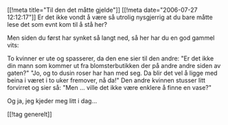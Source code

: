 [[!meta  title="Til den det måtte gjelde"]]
[[!meta  date="2006-07-27 12:12:17"]]
Er det ikke vondt å være så utrolig nysgjerrig at du bare måtte lese det som evnt kom til å stå her?

Men siden du først har synket så langt ned, så her har du en god gammel vits:

To kvinner er ute og spasserer, da den ene sier til den andre:
"Er det ikke din mann som kommer ut fra blomsterbutikken der på andre andre siden av gaten?"
"Jo, og to dusin roser har han med seg. Da blir det vel å ligge med beina i været i to uker fremover, nå da!"
Den andre kvinnen stusser litt forvirret og sier så:
"Men ... ville det ikke være enklere å finne en vase?"


Og ja, jeg kjeder meg litt i dag...

[[!tag  generelt]]